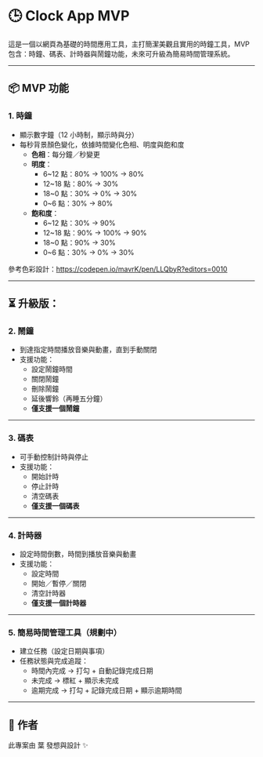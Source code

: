 # 🕒 Clock App MVP

這是一個以網頁為基礎的時間應用工具，主打簡潔美觀且實用的時鐘工具，MVP 包含：時鐘、碼表、計時器與鬧鐘功能，未來可升級為簡易時間管理系統。

---

## 📦 MVP 功能

### 1. 時鐘

- 顯示數字鐘（12 小時制，顯示時與分）
- 每秒背景顏色變化，依據時間變化色相、明度與飽和度
  - **色相**：每分鐘／秒變更
  - **明度**：
    - 6~12 點：80% → 100% → 80%
    - 12~18 點：80% → 30%
    - 18~0 點：30% → 0% → 30%
    - 0~6 點：30% → 80%
  - **飽和度**：
    - 6~12 點：30% → 90%
    - 12~18 點：90% → 100% → 90%
    - 18~0 點：90% → 30%
    - 0~6 點：30% → 0% → 30%

參考色彩設計：https://codepen.io/mavrK/pen/LLQbyR?editors=0010

---

## ⏳ 升級版：

### 2. 鬧鐘

- 到達指定時間播放音樂與動畫，直到手動關閉
- 支援功能：
  - 設定鬧鐘時間
  - 關閉鬧鐘
  - 刪除鬧鐘
  - 延後響鈴（再睡五分鐘）
  - **僅支援一個鬧鐘**

---

### 3. 碼表

- 可手動控制計時與停止
- 支援功能：
  - 開始計時
  - 停止計時
  - 清空碼表
  - **僅支援一個碼表**

---

### 4. 計時器

- 設定時間倒數，時間到播放音樂與動畫
- 支援功能：
  - 設定時間
  - 開始／暫停／關閉
  - 清空計時器
  - **僅支援一個計時器**

---

### 5. 簡易時間管理工具（規劃中）

- 建立任務（設定日期與事項）
- 任務狀態與完成追蹤：
  - 時間內完成 → 打勾 + 自動記錄完成日期
  - 未完成 → 標紅 + 顯示未完成
  - 逾期完成 → 打勾 + 記錄完成日期 + 顯示逾期時間

---

## 📌 作者

此專案由 葉 發想與設計 ✨
